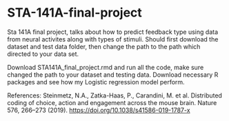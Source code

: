 # STA-141A-final-project
Sta 141A final project, talks about how to predict feedback type using data from neural activites along with types of stimuli. 
 Should first download the dataset and test data folder, then change the path to the path which directed to your data set. 

Download STA141A_final_project.rmd and run all the code, make sure changed the path to your dataset and testing data.
Download necessary R packages and see how my Logistic regression model perform.

References:  Steinmetz, N.A., Zatka-Haas, P., Carandini, M. et al. Distributed coding of choice, action and engagement across the mouse brain. Nature 576, 266–273 (2019). https://doi.org/10.1038/s41586-019-1787-x
